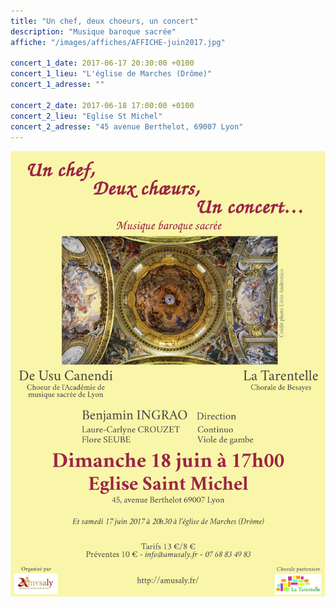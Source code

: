 ```yaml
---
title: "Un chef, deux choeurs, un concert"
description: "Musique baroque sacrée"
affiche: "/images/affiches/AFFICHE-juin2017.jpg"

concert_1_date: 2017-06-17 20:30:00 +0100
concert_1_lieu: "L'église de Marches (Drôme)"
concert_1_adresse: ""

concert_2_date: 2017-06-18 17:00:00 +0100
concert_2_lieu: "Eglise St Michel"
concert_2_adresse: "45 avenue Berthelot, 69007 Lyon"
---
```


<img src="/images/affiches/AFFICHE-juin2017.jpg" />


